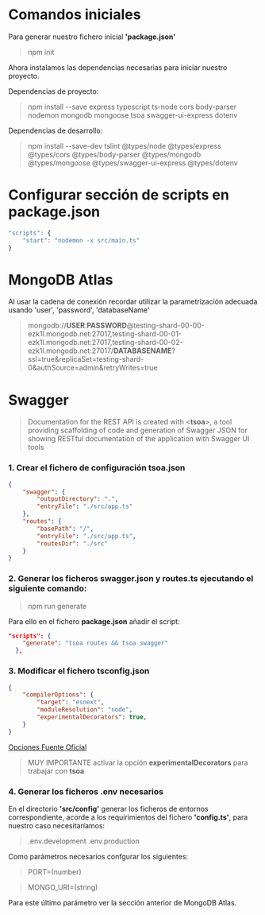# Comandos iniciales

Para generar nuestro fichero inicial **'package.json'**

> npm init

Ahora instalamos las dependencias necesarias para iniciar nuestro proyecto.

Dependencias de proyecto:

> npm install --save express typescript ts-node cors body-parser nodemon mongodb mongoose tsoa swagger-ui-express dotenv

Dependencias de desarrollo:

> npm install --save-dev tslint @types/node @types/express @types/cors @types/body-parser @types/mongodb @types/mongoose @types/swagger-ui-express @types/dotenv

# Configurar sección de scripts en package.json

```javascript
"scripts": {
    "start": "nodemon -x src/main.ts"
}
```


# MongoDB Atlas

Al usar la cadena de conexión recordar utilizar la parametrización adecuada usando 'user', 'password', 'databaseName'

> mongodb://**USER**:**PASSWORD**@testing-shard-00-00-ezk1l.mongodb.net:27017,testing-shard-00-01-ezk1l.mongodb.net:27017,testing-shard-00-02-ezk1l.mongodb.net:27017/**DATABASENAME**?ssl=true&replicaSet=testing-shard-0&authSource=admin&retryWrites=true

# Swagger

> Documentation for the REST API is created with <**tsoa**>, a tool providing scaffolding of code and generation of Swagger JSON for showing RESTful documentation of the application with Swagger UI tools

### 1. Crear el fichero de configuración **tsoa.json**
```json
{
    "swagger": {
        "outputDirectory": ".",
        "entryFile": "./src/app.ts"
    },
    "routes": {
        "basePath": "/",
        "entryFile": "./src/app.ts",
        "routesDir": "./src"
    }
}
```

### 2. Generar los ficheros **swagger.json** y **routes.ts** ejecutando el siguiente comando:

> npm run generate

Para ello en el fichero **package.json** añadir el script:
```json
"scripts": {
    "generate": "tsoa routes && tsoa swagger"
  },
```

### 3. Modificar el fichero **tsconfig.json**

```json
{
    "compilerOptions": {
        "target": "esnext", 
        "moduleResolution": "node",
        "experimentalDecorators": true,
    }
}
```

[Opciones Fuente Oficial](https://www.typescriptlang.org/docs/handbook/compiler-options.html)

> MUY IMPORTANTE activar la opción **experimentalDecorators** para trabajar con **tsoa**

### 4. Generar los ficheros .env necesarios

En el directorio **'src/config'** generar los ficheros de entornos correspondiente, acorde a los requirimientos del fichero **'config.ts'**, para nuestro caso necesitaríamos:

> .env.development .env.production

Como parámetros necesarios confgurar los siguientes:

> PORT=(number)

> MONGO_URI=(string)

Para este último parámetro ver la sección anterior de MongoDB Atlas.
